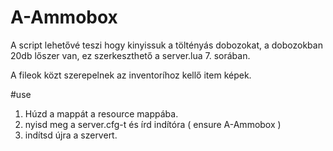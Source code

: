# A-Ammobox

A script lehetővé teszi hogy kinyissuk a töltényás dobozokat, a dobozokban 20db lőszer van, ez szerkeszthető a server.lua 7. sorában.

A fileok közt szerepelnek az inventoríhoz kellő item képek.

#use

1. Húzd a mappát a resource mappába.
2. nyisd meg a server.cfg-t és írd indítóra ( ensure A-Ammobox )
3. indítsd újra a szervert.
